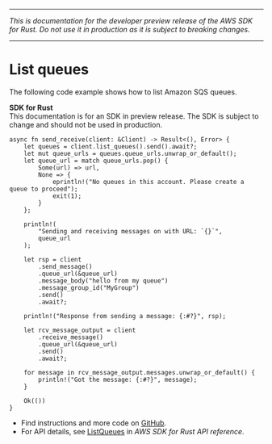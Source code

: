 --------

 *This is documentation for the developer preview release of the AWS SDK for Rust\. Do not use it in production as it is subject to breaking changes\.* 

--------

# List queues<a name="sqs_ListQueues_rust_topic"></a>

The following code example shows how to list Amazon SQS queues\.

**SDK for Rust**  
This documentation is for an SDK in preview release\. The SDK is subject to change and should not be used in production\.
  

```
async fn send_receive(client: &Client) -> Result<(), Error> {
    let queues = client.list_queues().send().await?;
    let mut queue_urls = queues.queue_urls.unwrap_or_default();
    let queue_url = match queue_urls.pop() {
        Some(url) => url,
        None => {
            eprintln!("No queues in this account. Please create a queue to proceed");
            exit(1);
        }
    };

    println!(
        "Sending and receiving messages on with URL: `{}`",
        queue_url
    );

    let rsp = client
        .send_message()
        .queue_url(&queue_url)
        .message_body("hello from my queue")
        .message_group_id("MyGroup")
        .send()
        .await?;

    println!("Response from sending a message: {:#?}", rsp);

    let rcv_message_output = client
        .receive_message()
        .queue_url(&queue_url)
        .send()
        .await?;

    for message in rcv_message_output.messages.unwrap_or_default() {
        println!("Got the message: {:#?}", message);
    }

    Ok(())
}
```
+  Find instructions and more code on [GitHub](https://github.com/awsdocs/aws-doc-sdk-examples/tree/main/.rust_alpha/sqs#code-examples)\. 
+  For API details, see [ListQueues](https://awslabs.github.io/aws-sdk-rust/) in *AWS SDK for Rust API reference*\. 